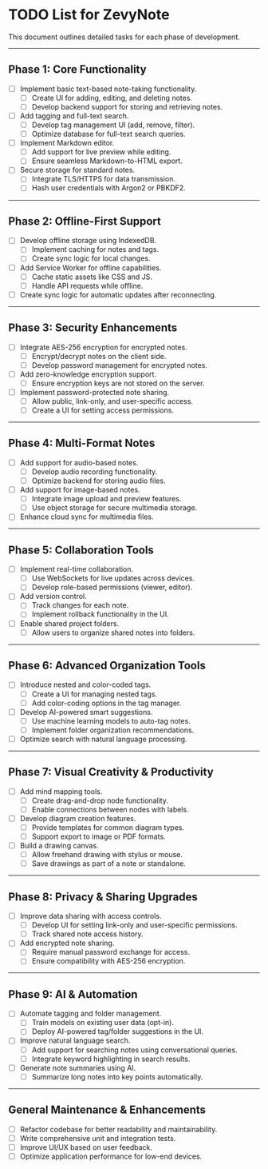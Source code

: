 # TODO List for ZevyNote

This document outlines detailed tasks for each phase of development.

---

## Phase 1: Core Functionality

- [ ] Implement basic text-based note-taking functionality.
  - [ ] Create UI for adding, editing, and deleting notes.
  - [ ] Develop backend support for storing and retrieving notes.
- [ ] Add tagging and full-text search.
  - [ ] Develop tag management UI (add, remove, filter).
  - [ ] Optimize database for full-text search queries.
- [ ] Implement Markdown editor.
  - [ ] Add support for live preview while editing.
  - [ ] Ensure seamless Markdown-to-HTML export.
- [ ] Secure storage for standard notes.
  - [ ] Integrate TLS/HTTPS for data transmission.
  - [ ] Hash user credentials with Argon2 or PBKDF2.

---

## Phase 2: Offline-First Support

- [ ] Develop offline storage using IndexedDB.
  - [ ] Implement caching for notes and tags.
  - [ ] Create sync logic for local changes.
- [ ] Add Service Worker for offline capabilities.
  - [ ] Cache static assets like CSS and JS.
  - [ ] Handle API requests while offline.
- [ ] Create sync logic for automatic updates after reconnecting.

---

## Phase 3: Security Enhancements

- [ ] Integrate AES-256 encryption for encrypted notes.
  - [ ] Encrypt/decrypt notes on the client side.
  - [ ] Develop password management for encrypted notes.
- [ ] Add zero-knowledge encryption support.
  - [ ] Ensure encryption keys are not stored on the server.
- [ ] Implement password-protected note sharing.
  - [ ] Allow public, link-only, and user-specific access.
  - [ ] Create a UI for setting access permissions.

---

## Phase 4: Multi-Format Notes

- [ ] Add support for audio-based notes.
  - [ ] Develop audio recording functionality.
  - [ ] Optimize backend for storing audio files.
- [ ] Add support for image-based notes.
  - [ ] Integrate image upload and preview features.
  - [ ] Use object storage for secure multimedia storage.
- [ ] Enhance cloud sync for multimedia files.

---

## Phase 5: Collaboration Tools

- [ ] Implement real-time collaboration.
  - [ ] Use WebSockets for live updates across devices.
  - [ ] Develop role-based permissions (viewer, editor).
- [ ] Add version control.
  - [ ] Track changes for each note.
  - [ ] Implement rollback functionality in the UI.
- [ ] Enable shared project folders.
  - [ ] Allow users to organize shared notes into folders.

---

## Phase 6: Advanced Organization Tools

- [ ] Introduce nested and color-coded tags.
  - [ ] Create a UI for managing nested tags.
  - [ ] Add color-coding options in the tag manager.
- [ ] Develop AI-powered smart suggestions.
  - [ ] Use machine learning models to auto-tag notes.
  - [ ] Implement folder organization recommendations.
- [ ] Optimize search with natural language processing.

---

## Phase 7: Visual Creativity & Productivity

- [ ] Add mind mapping tools.
  - [ ] Create drag-and-drop node functionality.
  - [ ] Enable connections between nodes with labels.
- [ ] Develop diagram creation features.
  - [ ] Provide templates for common diagram types.
  - [ ] Support export to image or PDF formats.
- [ ] Build a drawing canvas.
  - [ ] Allow freehand drawing with stylus or mouse.
  - [ ] Save drawings as part of a note or standalone.

---

## Phase 8: Privacy & Sharing Upgrades

- [ ] Improve data sharing with access controls.
  - [ ] Develop UI for setting link-only and user-specific permissions.
  - [ ] Track shared note access history.
- [ ] Add encrypted note sharing.
  - [ ] Require manual password exchange for access.
  - [ ] Ensure compatibility with AES-256 encryption.

---

## Phase 9: AI & Automation

- [ ] Automate tagging and folder management.
  - [ ] Train models on existing user data (opt-in).
  - [ ] Deploy AI-powered tag/folder suggestions in the UI.
- [ ] Improve natural language search.
  - [ ] Add support for searching notes using conversational queries.
  - [ ] Integrate keyword highlighting in search results.
- [ ] Generate note summaries using AI.
  - [ ] Summarize long notes into key points automatically.

---

## General Maintenance & Enhancements

- [ ] Refactor codebase for better readability and maintainability.
- [ ] Write comprehensive unit and integration tests.
- [ ] Improve UI/UX based on user feedback.
- [ ] Optimize application performance for low-end devices.
